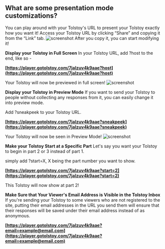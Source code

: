 ## What are some presentation mode customizations?

You can play around with your Tolstoy's URL to present your Tolstoy exactly how you want it! Access your Tolstoy URL by clicking “Share” and copying it from the “Link” tab.
![screenshot](https://downloads.intercomcdn.com/i/o/659245664/1216df2f46eca4a0bb7ceb97/image.png)
After you copy it, you can start modifying it!


**Display your Tolstoy in Full Screen**
In your Tolstoy URL, add ?host to the end, like so -

**[https://player.gotolstoy.com/7jalzuv4k9aae?host](https://player.gotolstoy.com/7jalzuv4k9aae?host)**

Your Tolstoy will now be previewed in full screen! ![screenshot](https://downloads.intercomcdn.com/i/o/419482036/32dbf5c7bd626c088e9314d0/image.png)

**Display your Tolstoy in Preview Mode**
If you want to send your Tolstoy to people without collecting any responses from it, you can easily change it into preview mode.

Add ?sneakpeek to your Tolstoy URL.

**[https://player.gotolstoy.com/7jalzuv4k9aae?sneakpeek](https://player.gotolstoy.com/7jalzuv4k9aae?sneakpeek)**

Your Tolstoy will now be seen in Preview Mode! ![screenshot](https://downloads.intercomcdn.com/i/o/419483674/9ff0efd6357ce288fac2d646/image.png)

**Make your Tolstoy Start at a Specific Part**
Let's say you want your Tolstoy to begin in part 2 or 3 instead of part 1.

simply add ?start=X, X being the part number you want to show.

**[https://player.gotolstoy.com/7jalzuv4k9aae?start=2](https://player.gotolstoy.com/7jalzuv4k9aae?start=2)**

This Tolstoy will now show at part 2!

**Make Sure that Your Viewer's Email Address is Visible in the Tolstoy Inbox**
If you're sending your Tolstoy to some viewers who are not registered to the site, putting their email addresses in the URL you send them will ensure that their responses will be saved under their email address instead of as anonymous.

**[https://player.gotolstoy.com/7jalzuv4k9aae?email=example@email.com](https://player.gotolstoy.com/7jalzuv4k9aae?email=example@email.com)**

